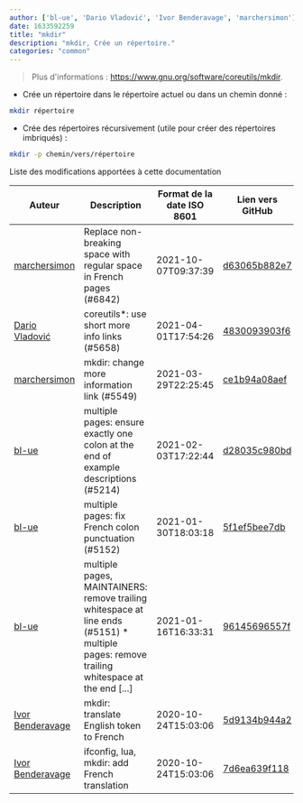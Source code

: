 ```yaml
---
author: ['bl-ue', 'Dario Vladović', 'Ivor Benderavage', 'marchersimon']
date: 1633592259
title: "mkdir"
description: "mkdir, Crée un répertoire."
categories: "common"
---
```

> Plus d'informations : <https://www.gnu.org/software/coreutils/mkdir>.

- Crée un répertoire dans le répertoire actuel ou dans un chemin donné :

```bash
mkdir répertoire
```

- Crée des répertoires récursivement (utile pour créer des répertoires imbriqués) :

```bash
mkdir -p chemin/vers/répertoire
```
Liste des modifications apportées à cette documentation


Auteur | Description | Format de la date ISO 8601 | Lien vers GitHub
------|-----|-----|-----
[marchersimon](mailto:50295997+marchersimon@users.noreply.github.com) | Replace non-breaking space with regular space in French pages (#6842) | 2021-10-07T09:37:39 | [d63065b882e7](https://github.com/tldr-pages/tldr/commit/d63065b882e77c3d3361e76cfa7f28bf5415832e)
[Dario Vladović](mailto:d.vladimyr@gmail.com) | coreutils*: use short more info links (#5658) | 2021-04-01T17:54:26 | [4830093903f6](https://github.com/tldr-pages/tldr/commit/4830093903f66ccf3ebbc2ecf477286e45edac59)
[marchersimon](mailto:50295997+marchersimon@users.noreply.github.com) | mkdir: change more information link (#5549) | 2021-03-29T22:25:45 | [ce1b94a08aef](https://github.com/tldr-pages/tldr/commit/ce1b94a08aefa8ed865371c155f0e2a7fb622d6c)
[bl-ue](mailto:54780737+bl-ue@users.noreply.github.com) | multiple pages: ensure exactly one colon at the end of example descriptions (#5214) | 2021-02-03T17:22:44 | [d28035c980bd](https://github.com/tldr-pages/tldr/commit/d28035c980bde01b9168e76442fe564dc82ae5b7)
[bl-ue](mailto:54780737+bl-ue@users.noreply.github.com) | multiple pages: fix French colon punctuation (#5152) | 2021-01-30T18:03:18 | [5f1ef5bee7db](https://github.com/tldr-pages/tldr/commit/5f1ef5bee7dba1b2749d25e4d0a7be22c89cf8b4)
[bl-ue](mailto:54780737+bl-ue@users.noreply.github.com) | multiple pages, MAINTAINERS: remove trailing whitespace at line ends (#5151) * multiple pages: remove trailing whitespace at the end [...] | 2021-01-16T16:33:31 | [96145696557f](https://github.com/tldr-pages/tldr/commit/96145696557f2ee2d55577cd8a617d5a1885d200)
[Ivor Benderavage](mailto:ivor.benderavage@gmail.com) | mkdir: translate English token to French | 2020-10-24T15:03:06 | [5d9134b944a2](https://github.com/tldr-pages/tldr/commit/5d9134b944a2d6e617880cf2964cc89432152b84)
[Ivor Benderavage](mailto:ivor.benderavage@gmail.com) | ifconfig, lua, mkdir: add French translation | 2020-10-24T15:03:06 | [7d6ea639f118](https://github.com/tldr-pages/tldr/commit/7d6ea639f118a0eb38143791d14db114006344b7)

